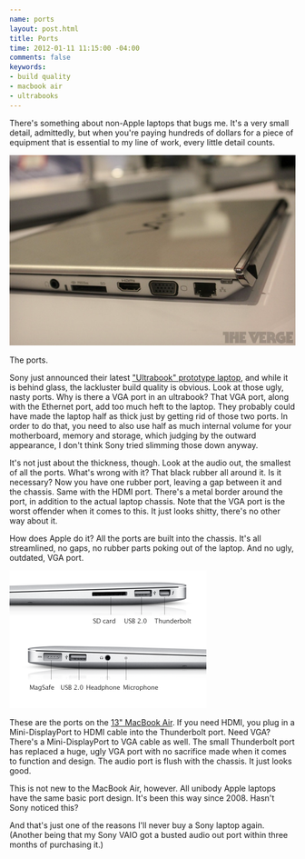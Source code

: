 ```yaml
---
name: ports
layout: post.html
title: Ports
time: 2012-01-11 11:15:00 -04:00
comments: false
keywords:
- build quality
- macbook air
- ultrabooks
---
```


There's something about non-Apple laptops that bugs me. It's a very small detail, admittedly, but when you're paying hundreds of dollars for a piece of equipment that is essential to my line of work, every little detail counts.

![](ultrabook-prototype-the-verge.png)

The ports.

<!-- more -->

Sony just announced their latest ["Ultrabook" prototype laptop](http://www.theverge.com/2012/1/10/2696098/sony-shows-off-vaio-ultrabook-prototype-behind-glass/in/2454903), and while it is behind glass, the lackluster build quality is obvious. Look at those ugly, nasty ports. Why is there a VGA port in an ultrabook? That VGA port, along with the Ethernet port, add too much heft to the laptop. They probably could have made the laptop half as thick just by getting rid of those two ports. In order to do that, you need to also use half as much internal volume for your motherboard, memory and storage, which judging by the outward appearance, I don't think Sony tried slimming those down anyway.

It's not just about the thickness, though. Look at the audio out, the smallest of all the ports. What's wrong with it? That black rubber all around it. Is it necessary? Now you have one rubber port, leaving a gap between it and the chassis. Same with the HDMI port. There's a metal border around the port, in addition to the actual laptop chassis. Note that the VGA port is the worst offender when it comes to this. It just looks shitty, there's no other way about it.

How does Apple do it? All the ports are built into the chassis. It's all streamlined, no gaps, no rubber parts poking out of the laptop. And no ugly, outdated, VGA port.

![](macbookair-ports-apple.png)

These are the ports on the [13" MacBook Air](http://www.apple.com/macbookair/specs.html). If you need HDMI, you plug in a Mini-DisplayPort to HDMI cable into the Thunderbolt port. Need VGA? There's a Mini-DisplayPort to VGA cable as well. The small Thunderbolt port has replaced a huge, ugly VGA port with no sacrifice made when it comes to function and design. The audio port is flush with the chassis. It just looks good.

This is not new to the MacBook Air, however. All unibody Apple laptops have the same basic port design. It's been this way since 2008. Hasn't Sony noticed this?

And that's just one of the reasons I'll never buy a Sony laptop again. (Another being that my Sony VAIO got a busted audio out port within three months of purchasing it.)

